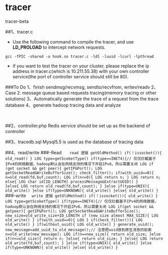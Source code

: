 # tracer
tracer-beta

##1、tracer.c
* Use the following command to compile the tracer, and use **LD_PROLOAD** to intercept network requests.

 `gcc -fPIC -shared -o hook.so tracer.c -ldl -luuid -lcurl -lpthread`

* if you want to test the tracer on your cluster, please replace the ip address in tracer.c(which is 10.211.55.38) with your own controller service(the port of controller service should still be 80).

###To Do
	1、finish sendmsg/recvmsg, sendto/recvfrom, writev/readv
	2、Case 2: message queue based requests tracing(memory tracing or other solutions)
	3、Automatically generate the trace of a request from the trace database
	4、generate hadoop tracing data and analyze

​	

##2、controller.php
	Redis service should be set up as the backend of controller

##3、tracedb.sql
Mysql5.5 is used as the database of tracing data

##4、read/write
###-Read
`	read 逻辑
	getOldMethod()
	if(！issocket()){
		old_read()
	}
	LOG
	type=getScoketType()
	if(type==INET4){// 仅仅拦截基于IPv4的网络数据，hadoop默认会在网络支持的情况下开启IPv6，所以需要关闭
		LOG
		if (get socket && get peer){
			getIP&Port();
			LOG
			getSocketRead&WriteBufferSize();
			check_filter();
			if(with_uuid==0){
				n=old_read(fd,buf,count);
				LOG
				if(n<=0){
					LOG
					return n;
					}
				LOG
				return n;
			else{
				LOG
				char id[ID_LENGTH]
				processMessage&ExtractUUID()
			}			
		}else{
			LOG
			return old_read(fd,buf,count);
		}
	}else if(type=UNIX){
		old_write()
	}else if(type=UNKNOWN){
		old_write()
	}else{
		old_write()
	}`
###-write
`	write 逻辑
	getOldMethod()
	if(！issocket()){
		old_write()
	}
	LOG
	type=getScoketType()
	if(type==INET4){// 仅仅拦截基于IPv4的网络数据，hadoop默认会在网络支持的情况下开启IPv6，所以需要关闭
		LOG
		if(get socket && getpeer){
			getIP&Port();
			LOG
			getSocketRead&WriteBufferSize();
			new_size=old_write_size+ID_LENGTH
			if (new_size almost MAX_SIZE){
				LOG
				old_write()
			}
			if(with_uuid==0){
				LOG
			}
			if(check_filter()){
				LOG
				old_write()
			}
			if(without_uuid){
				LOG
				old_write()
			}
			generate_uuid();
			new_message=add_uuid_to_old_message();// 注意把uuid放到原生消息的前面
			n=old_write(new_message);
			LOG
			if(n==new_size){
	           			 return old_size;
	       		 }else if(n<=old_size){
	            		 	 return n;
	        		}else{
	            			return old_size;
	        		}
		}else{
			LOG
			return old_write(fd,buf,count);
		}
	}else if(type=UNIX){
		old_write()
	}else if(type=UNKNOWN){
		old_write()
	}else{
		old_write()
	}
`